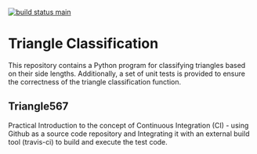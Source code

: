 [![build status main](https://travis-ci.com/manojsai4545/Triangle567.svg?branch=main)](https://travis-ci.com/manojsai4545/Triangle567)

# Triangle Classification
This repository contains a Python program for classifying triangles based on their side lengths. Additionally, a set of unit tests is provided to ensure the correctness of the triangle classification function.

## Triangle567
Practical Introduction to the concept of Continuous Integration (CI) - using Github as a source code repository and Integrating it with an external build tool (travis-ci) to build and execute the test code.
